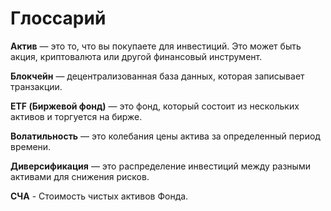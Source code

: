 # Глоссарий

**Актив** — это то, что вы покупаете для инвестиций. Это может быть акция, криптовалюта или другой финансовый инструмент.

**Блокчейн** — децентрализованная база данных, которая записывает транзакции.

**ETF (Биржевой фонд)** — это фонд, который состоит из нескольких активов и торгуется на бирже.

**Волатильность** — это колебания цены актива за определенный период времени.

**Диверсификация** — это распределение инвестиций между разными активами для снижения рисков.

**СЧА** - Стоимость чистых активов Фонда.
